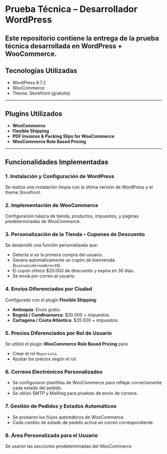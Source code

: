 # Prueba Técnica – Desarrollador WordPress

Este repositorio contiene la entrega de la prueba técnica desarrollada en WordPress + WooCommerce.
---

## Tecnologías Utilizadas

- WordPress 6.7.2
- WooCommerce
- Theme: Storefront (gratuito)

---

## Plugins Utilizados

- **WooCommerce**
- **Flexible Shipping**
- **PDF Invoices & Packing Slips for WooCommerce**
- **WooCommerce Role Based Pricing**

---

## Funcionalidades Implementadas

### 1. Instalación y Configuración de WordPress
Se realizó una instalación limpia con la última versión de WordPress y el theme Storefront.

### 2. Implementación de WooCommerce
Configuración básica de tienda, productos, impuestos, y páginas predeterminadas de WooCommerce.

### 3. Personalización de la Tienda – Cupones de Descuento

Se desarrolló una función personalizada que:

- Detecta si es la primera compra del usuario.
- Genera automáticamente un cupón de bienvenida (`bienvenido+nombre+20`).
- El cupón ofrece $20.000 de descuento y expira en 30 días.
- Se envía por correo al usuario.

### 4. Envíos Diferenciados por Ciudad

Configurado con el plugin **Flexible Shipping**:

- **Antioquia**: Envío gratis.
- **Bogotá / Cundinamarca**: $20.000 + impuestos.
- **Cartagena / Costa Atlántica**: $35.000 + impuestos.

### 5. Precios Diferenciados por Rol de Usuario

Se utilizó el plugin **WooCommerce Role Based Pricing** para:

- Crear el rol `Mayorista`.
- Ajustar los precios según el rol.

### 6. Correos Electrónicos Personalizados

- Se configuraron plantillas de WooCommerce para reflejar correctamente cada estado del pedido.
- Se utilizó SMTP y Mailhog para pruebas de envío de correos.

### 7. Gestión de Pedidos y Estados Automáticos

- Se probaron los flujos automáticos de WooCommerce.
- Cada cambio de estado de pedido activa un correo correspondiente.

### 8. Área Personalizada para el Usuario

Se usaron las secciones predeterminadas del WooCommerce
